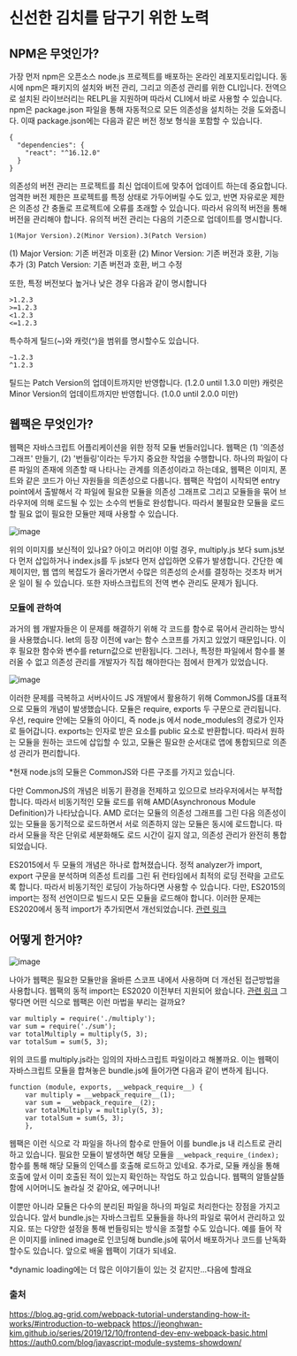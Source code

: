 # 신선한 김치를 담구기 위한 노력

## NPM은 무엇인가?

가장 먼저 npm은 오픈소스 node.js 프로젝트를 배포하는 온라인 레포지토리입니다. 동시에 npm은 패키지의 설치와 버전 관리, 그리고 의존성 관리를 위한 CLI입니다. 전역으로 설치된 라이브러리는 RELPL을 지원하며 따라서 CLI에서 바로 사용할 수 있습니다. npm은 package.json 파일을 통해 자동적으로 모든 의존성을 설치하는 것을 도와줍니다. 이때 package.json에는 다음과 같은 버전 정보 형식을 포함할 수 있습니다.

```
{
  "dependencies": {
    "react": "^16.12.0"
  }
}
```

의존성의 버전 관리는 프로젝트를 최신 업데이트에 맞추어 업데이트 하는데 중요합니다. 엄격한 버전 제한은 프로젝트를 특정 상태로 가두어버릴 수도 있고, 반면 자유로운 제한은 의존성 간 충돌로 프로젝트에 오류를 초래할 수 있습니다. 따라서 유의적 버전을 통해 버전을 관리해야 합니다. 유의적 버전 관리는 다음의 기준으로 업데이트를 명시합니다.

``1(Major Version).2(Minor Version).3(Patch Version)``

  (1) Major Version: 기존 버전과 미호환
  (2) Minor Version: 기존 버전과 호환, 기능 추가
  (3) Patch Version: 기존 버전과 호환, 버그 수정
 
 또한, 특정 버전보다 높거나 낮은 경우 다음과 같이 명시합니다
 
```
>1.2.3
>=1.2.3
<1.2.3
<=1.2.3

```
특수하게 틸드(~)와 캐럿(^)을 범위를 명시할수도 있습니다.
```
~1.2.3
^1.2.3
```
틸드는 Patch Version의 업데이트까지만 반영합니다. (1.2.0 until 1.3.0 미만) 
캐럿은 Minor Version의 업데이트까지만 반영합니다. (1.0.0 until 2.0.0 미만)

## 웹팩은 무엇인가?

웹팩은 자바스크립트 어플리케이션을 위한 정적 모듈 번들러입니다. 웹팩은 (1) '의존성 그래프' 만들기, (2) '번들링'이라는 두가지 중요한 작업을 수행합니다. 하나의 파일이 다른 파일의 존재에 의존할 때 나타나는 관계를 의존성이라고 하는데요, 웹팩은 이미지, 폰트와 같은 코드가 아닌 자원들을 의존성으로 다룹니다. 웹팩은 작업이 시작되면 entry point에서 출발해서 각 파일에 필요한 모듈을 의존성 그래프로 그리고 모듈들을 묶어 브라우저에 의해 로드될 수 있는 소수의 번들로 완성합니다. 따라서 불필요한 모듈을 로드할 필요 없이 필요한 모듈만 제때 사용할 수 있습니다.

![image](https://user-images.githubusercontent.com/75231844/170634212-ebb65cdd-4896-4a33-9725-a2b4c1a0fa5f.png)

위의 이미지를 보신적이 있나요? 아이고 머리야! 이럴 경우, multiply.js 보다 sum.js보다 먼저 삽입하거나 index.js를 두 js보다 먼저 삽입하면 오류가 발생합니다. 간단한 예제이지만, 웹 앱의 복잡도가 올라가면서 수많은 의존성의 순서를 결정하는 것조차 버거운 일이 될 수 있습니다. 또한 자바스크립트의 전역 변수 관리도 문제가 됩니다. 

### 모듈에 관하여

과거의 웹 개발자들은 이 문제를 해결하기 위해 각 코드를 함수로 묶어서 관리하는 방식을 사용했습니다. let의 등장 이전에 var는 함수 스코프를 가지고 있었기 때문입니다. 이후 필요한 함수와 변수를 return값으로 반환됩니다. 그러나, 특정한 파일에서 함수를 불러올 수 없고 의존성 관리를 개발자가 직접 해야한다는 점에서 한계가 있었습니다.

![image](https://user-images.githubusercontent.com/75231844/170656809-a5ed00d2-a7eb-450c-b680-b0c0844eebb5.png)

이러한 문제를 극복하고 서버사이드 JS 개발에서 활용하기 위해 CommonJS를 대표적으로 모듈의 개념이 발생했습니다. 모듈은 require, exports 두 구문으로 관리됩니다. 우선, require 안에는 모듈의 아이디, 즉 node.js 에서 node_modules의 경로가 인자로 들어갑니다. exports는 인자로 받은 요소를 public 요소로 반환합니다. 따라서 원하는 모듈을 원하는 코드에 삽입할 수 있고, 모듈은 필요한 순서대로 앱에 통합되므로 의존성 관리가 편리합니다. 

*현재 node.js의 모듈은 CommonJS와 다른 구조를 가지고 있습니다.

다만 CommonJS의 개념은 비동기 환경을 전제하고 있으므로 브라우저에서는 부적합합니다. 따라서 비동기적인 모듈 로드를 위해 AMD(Asynchronous Module Definition)가 나타났습니다. AMD 로더는 모듈의 의존성 그래프를 그린 다음 의존성이 있는 모듈을 동기적으로 로드하면서 서로 의존하지 않는 모듈은 동시에 로드합니다. 따라서 모듈을 작은 단위로 세분화해도 로드 시간이 길지 않고, 의존성 관리가 완전히 통합되었습니다.

ES2015에서 두 모듈의 개념은 하나로 합쳐졌습니다. 정적 analyzer가 import, export 구문을 분석하며 의존성 트리를 그린 뒤 런타임에서 최적의 로딩 전략을 고르도록 합니다. 따라서 비동기적인 로딩이 가능하다면 사용할 수 있습니다. 다만, ES2015의 import는 정적 선언이므로 빌드시 모든 모듈을 로드해야 합니다. 이러한 문제는 ES2020에서 동적 import가 추가되면서 개선되었습니다. [관련 링크](https://dmitripavlutin.com/ecmascript-modules-dynamic-import/#:~:text=To%20load%20dynamically%20a%20module,components%20of%20the%20imported%20module.)

## 어떻게 한거야?

![image](https://user-images.githubusercontent.com/75231844/170657009-0e1fbcbc-d467-42fe-a20d-fd98c995f887.png)

나아가 웹팩은 필요한 모듈만을 올바른 스코프 내에서 사용하며 더 개선된 접근방법을 사용합니다. 웹팩의 동적 import는 ES2020 이전부터 지원되어 왔습니다. [관련 링크](https://medium.com/front-end-weekly/webpack-and-dynamic-imports-doing-it-right-72549ff49234) 그렇다면 어떤 식으로 웹팩은 이런 마법을 부리는 걸까요?

```
var multiply = require('./multiply');
var sum = require('./sum');
var totalMultiply = multiply(5, 3);
var totalSum = sum(5, 3);
```

위의 코드를 multiply.js라는 임의의 자바스크립트 파일이라고 해볼까요. 이는 웹팩이 자바스크립트 모듈을 합쳐놓은 bundle.js에 들어가면 다음과 같이 변하게 됩니다.

```
function (module, exports, __webpack_require__) {
    var multiply = __webpack_require__(1);
    var sum = __webpack_require__(2);
    var totalMultiply = multiply(5, 3);
    var totalSum = sum(5, 3);
    },
```

웹팩은 이런 식으로 각 파일을 하나의 함수로 만들어 이를 bundle.js 내 리스트로 관리하고 있습니다. 필요한 모듈이 발생하면 해당 모듈을 ``__webpack_require_(index);`` 함수를 통해 해당 모듈의 인덱스를 호출해 로드하고 있네요. 추가로, 모듈 캐싱을 통해 호출에 앞서 이미 호출된 적이 있는지 확인하는 작업도 하고 있습니다. 웹팩의 알뜰살뜰함에 시어머니도 놀라실 것 같아요, 에구머니나!

이뿐만 아니라 모듈은 다수의 분리된 파일을 하나의 파일로 처리한다는 장점을 가지고 있습니다. 앞서 bundle.js는 자바스크립트 모듈들을 하나의 파일로 묶어서 관리하고 있지요. 또는 다양한 설정을 통해 번들링되는 방식을 조절할 수도 있습니다. 예를 들어 작은 이미지를 inlined image로 인코딩해 bundle.js에 묶어서 배포하거나 코드를 난독화 할수도 있습니다. 앞으로 배울 웹팩이 기대가 되네요.

*dynamic loading에는 더 많은 이야기들이 있는 것 같지만...다음에 할래요

### 출처
https://blog.ag-grid.com/webpack-tutorial-understanding-how-it-works/#introduction-to-webpack
https://jeonghwan-kim.github.io/series/2019/12/10/frontend-dev-env-webpack-basic.html
https://auth0.com/blog/javascript-module-systems-showdown/
